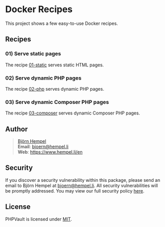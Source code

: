 # Docker Recipes

This project shows a few easy-to-use Docker recipes.

## Recipes

### 01) Serve static pages

The recipe [01-static](recipes/01-static/README.md) serves static HTML pages.

### 02) Serve dynamic PHP pages

The recipe [02-php](recipes/02-php/README.md) serves dynamic PHP pages.

### 03) Serve dynamic Composer PHP pages

The recipe [03-composer](recipes/03-composer/README.md) serves dynamic Composer PHP pages.

## Author

> [Björn Hempel](docs/author/bjoern-hempel.en.md)<br>
> **Email**: bjoern@hempel.li<br>
> **Web**: https://www.hempel.li/en

## Security

If you discover a security vulnerability within this package, please send an email to Björn Hempel at
bjoern@hempel.li. All security vulnerabilities will be promptly addressed. You may view our full
security policy [here](https://github.com/ixnode/docker-recipes/security/policy).

## License

PHPVault is licensed under [MIT](https://github.com/ixnode/docker-recipes/blob/master/LICENSE.md).